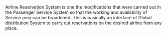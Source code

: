 Airline Reservation System is one the modifications that were carried out in the Passenger Service System so that the working and availability of Service area can be broadened. This is basically an interface of Global distribution System to carry out reservations on the desired airline from any place.
